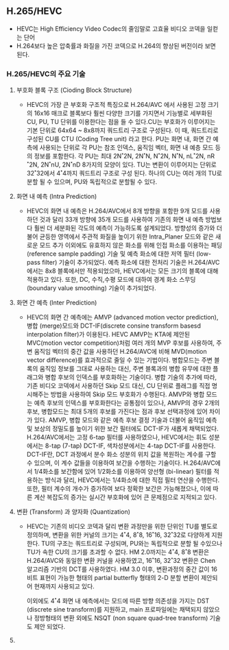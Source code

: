 ## H.265/HEVC

- HEVC는 High Efficiency Video Codec의 줄임말로 고효율 비디오 코덱을 일컫는 단어
- H.264보다 높은 압축률과 화질을 가진 코덱으로 H.264의 향상된 버전이라 보면 된다.



### H.265/HEVC의  주요 기술

1. 부호화 블록 구조 (Cioding Block Structure)

   - HEVC의 가장 큰 부호화 구조적 특징으로 H.264/AVC 에서 사용된 고정 크기의 16x16 매크로 블록보다 훨씬 다양한 크기를 가지면서 기능별로 세부화된 CU, PU, TU 단위를 이용한다는 점을 들 수 있다.CU는 부호화가 이루어지는 기본 단위로 64x64 ~ 8x8까지 쿼드트리 구조로 구성된다. 이 때, 쿼드트리로 구성된 CU를 CTU (Coding Tree unit) 라고 한다. PU는 화면 내, 화면 간 예측에 사용되는 단위로 각 PU는 참조 인덱스, 움직임 벡터, 화면 내 예층 모드 등의 정보를 포함한다. 각  PU는 최대 2N˟2N, 2N˟N, N˟2N, N˟N, nL˟2N, nR˟2N, 2N˟nU, 2N˟nD  8가지의 모양이 있다. TU는 변환이 이루어지는 단위로 32˟32에서 4˟4까지 쿼드트리 구조로 구성 된다. 하나의 CU는 여러 개의 TU로 분할 될 수 있으며, PU와 독립적으로 분할될 수 있다.

2. 화면 내 예측 (Intra Prediction)

   - HEVC의 화면 내 예측은 H.264/AVC에서 8개 방향을 포함한 9개 모드를 사용하던 것과 달리 33개 방향에 35개 모드를 사용하여 기존의 화면 내 예측 방법보다 훨씬 더 세분화된 각도의 예측이 가능하도록 설계되었다. 방향성의 증가와 더불어 균등한 영역에서 주관적 화질을 높이기 위한 Intra_Planer 모드와 같은 새로운 모드 추가 이외에도 유효하지 않은 화소를 위해 인접 화소를 이용하는 패딩 (reference sample padding) 기술 및 예측 화소에 대한 저역 필터 (low-pass filter) 기술이 추가되었다. 예측 화소에 대한 전처리 기술은 H.264/AVC 에서는 8x8 블록에서만 적용되었으마, HEVC에서는 모든 크기의 블록에 대해 적용하고 있다. 또한, DC, 수직,수평 모드에 대하여 경계 화소 스무딩 (boundary value smoothing) 기술이 추가되었다.

3. 화면 간 예측 (Inter Prediction)

   - HEVC의 화면 간 예측에는 AMVP (advanced motion vector prediction), 병합 (merge)모드와 DCT-IF(discrete consine transform basesd interpolation filter)가 이용된다. HEVC AMVP는 KTA에 제안된 MVC(motion vector competition)처럼 여러 개의 MVP 후보를 사용하여, 주변 움직임 벡터의 중간 값을 사용하던 H.264/AVC에 비해 MVD(motion vector difference)를 효과적으로 줄일 수 있는 기법이다. 병합모드는 주변 블록의 움직임 정보를 그대로 사용하는 대신, 주변 블록과의 병합 유무에 대한 플래그와 병합 후보의 인덱스를 부호화하는 기술이다. 병합 기술의 추가에 따라, 기존 비디오  코덱에서 사용하던 Skip 모드 대신, CU 단위로 플래그를 직접 명시해주는 방법을 사용하여 Skip 모드 부호화가 수행된다.  AMVP와 병합 모드는 예측 후보의 인덱스를 부호화한다는 공통점이 있으나, AMVP의 경우 2개의 후보, 병합모드는 최대 5개의  후보를 가진다는 점과 후보 선택과정에 있어 차이가 있다. AMVP, 병합 모드와 같은 예측 후보 결정 기술과 더불어 움직임 예측 및 보상의 정밀도를 높이기 위한 보간 필터에도 DCT-IF가 새롭게 채택되었다. H.264/AVC에서는 고정 6-tap 필터를  사용하였으나, HEVC에서는 휘도 성분에서는 8-tap (7-tap) DCT-IF, 색차성분에서는 4-tap DCT-IF를  사용한다. DCT-IF란, DCT 과정에서 분수 화소 성분의 위치 값을 복원하는 계수를 구할 수 있으며, 이 계수 값들을 이용하여 보간을 수행하는 기술이다. H.264/AVC에서 1/4화소를 보간함에 있어 1/2화소를 이용하여 양선형 (bi-linear)  필터를 적용하는 방식과 달리, HEVC에서는 1/4화소에 대한 직접 필터 연산을 수행한다. 또한, 필터 계수의 개수가 증가하여  보다 정확한 보간은 가능해졌으나, 이에 따른 계산 복잡도의 증가는 실시간 부호화에 있어 큰 문제점으로 지적되고 있다.

4. 변환 (Transform) 과 양자화 (Quantization)

   - HEVC는 기존의 비디오 코덱과 달리 변환 과정만을 위한 단위인 TU를 별도로 정의하며, 변환을 위한 커널의 크기는 4˟4, 8˟8,  16˟16, 32˟32로 다양하게 지원한다. TU의 구조는 쿼드트리로 구성되며, PU와는 독립적으로 분할 될 수있으나 TU가 속한 CU의 크기를 초과할 수 없다. HM 2.0까지는 4˟4, 8˟8 변환은 H.264/AVC와 동일한 변환 커널을 사용하였고,  16˟16, 32˟32 변환은 Chen 알고리즘 기반의 DCT를 사용하였다. HM 3.0 이후, 변환과정의 중간 값이 16비트  표현이 가능한 형태의 partial butterfly 형태의 2-D 분할 변환이 제안되어 현재까지 사용되고 있다.

     이외에도 4˟4 화면 내 예측에서는 모드에 따른 방향 의존성을 가지는 DST (discrete sine transform)를 지원하고,  main 프로파일에는 채택되지 않았으나 정방형태의 변환 외에도 NSQT (non square quad-tree transform) 기술도 제안 되었다.

5. 

